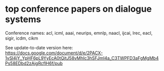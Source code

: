 # top conference papers on dialogue systems

Conference names:
acl, icml, aaai, neurips, emnlp, naacl, ijcai, lrec, eacl, sigir, icdm, cikm


See update-to-date version here:
https://docs.google.com/document/d/e/2PACX-1vSI4jY_YpHF6pL9YyEcA0tQjtJ58vMhIc3hSFJmI4a_C3TWPFD3aFgMgMb4Ps58EDbd2zAigRcflH6f/pub
